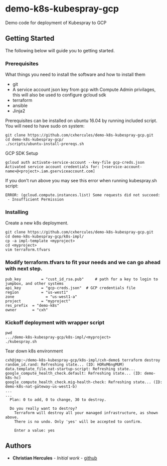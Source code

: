 # demo-k8s-kubespray-gcp
Demo code for deployment of Kubespray to GCP

## Getting Started

The following below will guide you to getting started.
### Prerequisites

What things you need to install the software and how to install them
* git
* A service account json key from gcp with Compute Admin privilages, this will also be used to configure gcloud sdk
* terraform
* ansible
* Jinja2

Prerequisites can be installed on ubuntu 16.04 by running included script. You will need to have sudo on system:
```
git clone https://github.com/cxhercules/demo-k8s-kubespray-gcp.git
cd demo-k8s-kubespray-gcp/
./scripts/ubuntu-install-prereqs.sh
```

GCP SDK Setup
```
gcloud auth activate-service-account --key-file gcp-creds.json
Activated service account credentials for: [<service-account-name>@<project>.iam.gserviceaccount.com]
```

If you don't run above you may see this error when running kubespray.sh script:
```
ERROR: (gcloud.compute.instances.list) Some requests did not succeed:
 - Insufficient Permission
```

### Installing
Create a new k8s deployment.

```
git clone https://github.com/cxhercules/demo-k8s-kubespray-gcp.git
cd demo-k8s-kubespray-gcp/k8s-impl/
cp -a impl-template <myproject>
cd <myproject>
vim terraform.tfvars
```

### Modify terraform.tfvars to fit your needs and we can go ahead with next step.
```
pub_key 		= "cust_id_rsa.pub"  	# path for a key to login to jumpbox, and other systems
api_key 		= "gcp-creds.json"	# GCP credentials file
region 			= "us-west1"
zone 			  = "us-west1-a"
project 		= "myproject"
res_prefix 	= "demo-k8s"
owner       = "cxh"
```

### Kickoff deployment with wrapper script
```
pwd
.../demo-k8s-kubespray-gcp/k8s-impl/<myproject>
./kubespray.sh
```

Tear down k8s environment

```
cxh@jmp:~/demo-k8s-kubespray-gcp/k8s-impl/cxh-demo$ terraform destroy
random_id.rand: Refreshing state... (ID: HORoM6ngMUM)
data.template_file.nat-startup-script: Refreshing state...
google_compute_health_check.default: Refreshing state... (ID: demo-k8s-hc)
google_compute_health_check.mig-health-check: Refreshing state... (ID: demo-k8s-nat-gateway-us-west1-b)
...
...
  Plan: 0 to add, 0 to change, 30 to destroy.

  Do you really want to destroy?
    Terraform will destroy all your managed infrastructure, as shown above.
    There is no undo. Only 'yes' will be accepted to confirm.

    Enter a value: yes
```


## Authors

* **Christian Hercules** - *Initial work* - [github](https://github.com/cxhercules)

